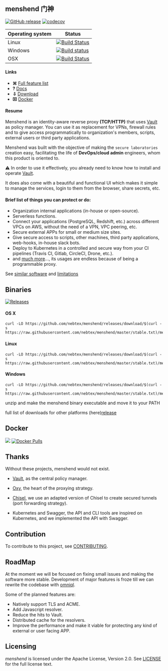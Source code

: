 ## menshend	门神 
[![GitHub release](http://img.shields.io/github/release/nebtex/menshend.svg?style=flat-square)][release]
[![codecov](https://codecov.io/gh/nebtex/menshend/branch/master/graph/badge.svg)](https://codecov.io/gh/nebtex/menshend)

[release]: https://github.com/nebtex/menshend/releases


|  Operating system | Status |
| --- | --- |
| Linux | [![Build Status](https://travis-ci.org/nebtex/menshend.svg?branch=master)](https://travis-ci.org/nebtex/menshend)|
| Windows | [![Build status](https://ci.appveyor.com/api/projects/status/q8fewu4op9cyxgd5/branch/master?svg=true)](https://ci.appveyor.com/project/criloz/menshend/branch/master)|
| OSX | [![Build Status](https://travis-ci.org/nebtex/menshend.svg?branch=master)](https://travis-ci.org/nebtex/menshend)|

#### Links

* **⌘** [Full feature list](#download)
* **?** [Docs](#download)
* **⇩** [Download](#binaries)
* **⌧** [Docker](#docker) 

#### Resume

Menshend is an identity-aware reverse proxy **(TCP/HTTP)** that uses [Vault](https://github.com/hashicorp/vault) as policy manager. You can use it as replacement for VPNs, firewall rules and to give access programmatically to organization's members, scripts, external users or third party applications.

Menshend was built with the objective of making the `secure laboratories` creation easy, facilitating the life of **DevOps/cloud admin** engineers, whom this product is oriented to. 

:warning: In order to use it effectively, you already need to know how to install and operate [Vault](https://github.com/hashicorp/vault).

It does also come with a beautiful and functional UI which makes it simple to manage the services, login to them from the browser, share secrets, etc.

#### Brief list of things you can protect or do:

 * Organization internal applications (in-house or open-source).
 * Serverless functions.
 * Connect your applications (PostgreSQL, Redshift, etc.) across different VPCs on AWS, without the need of a VPN, VPC peering, etc. 
 * Secure external APPs for small or medium size sites.
 * Give secure access to scripts, other machines, third party applications, web-hooks, in-house slack bots.
 * Deploy to Kubernetes in a controlled and secure way from your CI pipelines (Travis CI, Gitlab, CircleCI, Drone, etc.).
 * and [much more](#sdsd)..., its usages are endless because of being a programmable proxy.

See [similar software](#sds)  and [limitations](#wadas)


## Binaries

[![Releases](https://img.shields.io/github/downloads/nebtex/menshend/total.svg)][release]

#### OS X 
```shell
curl -LO https://github.com/nebtex/menshend/releases/download/$(curl -s https://raw.githubusercontent.com/nebtex/menshend/master/stable.txt)/menshend_darwin_amd64.zip
```

#### Linux
```shell
curl -LO https://github.com/nebtex/menshend/releases/download/$(curl -s https://raw.githubusercontent.com/nebtex/menshend/master/stable.txt)/menshend_linux_amd64.zip
```

#### Windows

```shell 
curl -LO https://github.com/nebtex/menshend/releases/download/$(curl -s https://raw.githubusercontent.com/nebtex/menshend/master/stable.txt)/menshend_windows_amd64.zip
```

unzip and make the menshend binary executable and move it to your PATH 

full list of downloads for other platforms (here)[release]

## Docker

[![](https://images.microbadger.com/badges/image/nebtex/menshend.svg)](https://microbadger.com/images/nebtex/menshend "Get your own image badge on microbadger.com")
[![Docker Pulls](https://img.shields.io/docker/pulls/nebtex/menshend.svg)]()
## Thanks 

Without these projects, menshend would not exist.

- [Vault](https://github.com/hashicorp/vault), as the central policy manager.

- [Oxy](https://github.com/vulcand/oxy), the heart of the proxying strategy.

- [Chisel](https://github.com/jpillora/chisel), we use an adapted version of Chisel to create secured tunnels (port forwarding strategy).

- Kubernetes and Swagger, the API and CLI tools are inspired on Kubernetes, and we implemented the API with Swagger.


## Contribution

To contribute to this project, see [CONTRIBUTING](CONTRIBUTING).

## RoadMap

At the moment we will be focused on fixing small issues and making the software more stable. Development of major features is froze till we can rewrite the codebase with [omniql](https://github.com/nebtex/omniql).

Some of the planned features are:

* Natively support TLS and ACME.
* Add Javascript resolver.
* Reduce the hits to Vault.
* Distributed cache for the resolvers.
* Improve the performance and make it viable for protecting any kind of external or user facing APP.


## Licensing

*menshend* is licensed under the Apache License, Version 2.0. See [LICENSE](LICENSE) for the full license text.


